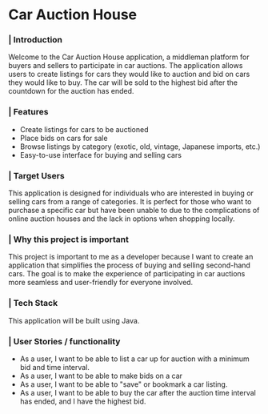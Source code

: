 # Car Auction House

### | **Introduction**
Welcome to the Car Auction House application, a middleman platform for buyers and sellers to participate in car auctions. 
The application allows users to create listings for cars they would like to auction and bid on cars they would like to buy. The car will be sold to the highest bid after the countdown for the auction has ended.

### | **Features**
- Create listings for cars to be auctioned
- Place bids on cars for sale
- Browse listings by category (exotic, old, vintage, Japanese imports, etc.)
- Easy-to-use interface for buying and selling cars

### | **Target Users**
This application is designed for individuals who are interested in buying or selling cars from a range of categories. It is perfect for those who want to purchase a specific car but have been unable to due to the complications of online auction houses and the lack in
options when shopping locally.

### | **Why this project is important**
This project is important to me as a developer because I want to create an application that simplifies the process of buying and selling second-hand cars. The goal is to make the experience of participating in car auctions more seamless and user-friendly for everyone involved.

### | **Tech Stack**
This application will be built using Java.

### | **User Stories / functionality**
- As a user, I want to be able to list a car up for auction with a minimum bid and time interval.
- As a user, I want to be able to make bids on a car
- As a user, I want to be able to "save" or bookmark a car listing.
- As a user, I want to be able to buy the car after the auction time interval has ended, and I have the highest bid.
